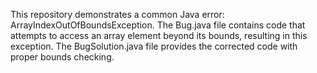 This repository demonstrates a common Java error: ArrayIndexOutOfBoundsException.  The Bug.java file contains code that attempts to access an array element beyond its bounds, resulting in this exception. The BugSolution.java file provides the corrected code with proper bounds checking.
